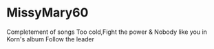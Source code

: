 MissyMary60
===========

Completement of songs Too cold,Fight the power &amp; Nobody like you in Korn's album Follow the leader
